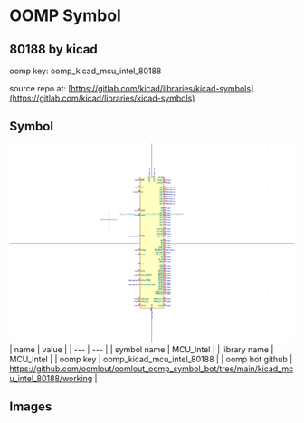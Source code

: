 # OOMP Symbol  
## 80188  by kicad  
  
oomp key: oomp_kicad_mcu_intel_80188  
  
source repo at: [https://gitlab.com/kicad/libraries/kicad-symbols](https://gitlab.com/kicad/libraries/kicad-symbols)  
## Symbol  
  
[![working.png](working_600.png)](working.png)  
| name | value | 
| --- | --- | 
| symbol name | MCU_Intel | 
| library name | MCU_Intel | 
| oomp key | oomp_kicad_mcu_intel_80188 | 
| oomp bot github | https://github.com/oomlout/oomlout_oomp_symbol_bot/tree/main/kicad_mcu_intel_80188/working | 
## Images  
